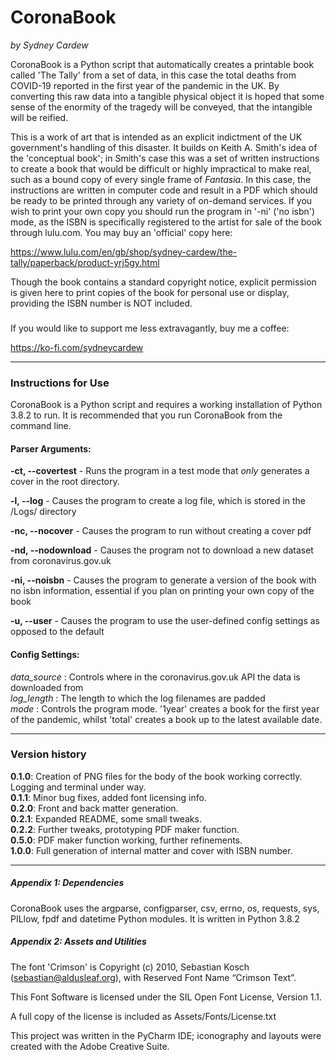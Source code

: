 # CoronaBook
*by Sydney Cardew*

CoronaBook is a Python script that automatically 
creates a printable book called 'The Tally' from a set of data, in this case 
the total deaths from COVID-19 reported in the first year of the pandemic 
in the UK. By converting this raw data into a tangible physical object it is 
hoped that some sense of the enormity of the tragedy will be conveyed, that 
the intangible will be reified.

This is a work of art that is intended as an explicit indictment of the UK
government's handling of this disaster. It builds on Keith A. Smith's idea
of the 'conceptual book'; in Smith's case this was a set of written instructions
to create a book that would be difficult or highly impractical to make real,
such as a bound copy of every single frame of *Fantasia*. In this case, the
instructions are written in computer code and result in a PDF which should be
ready to be printed through any variety of on-demand services. If you wish to
print your own copy you should run the program in '-ni' ('no isbn') mode, as
the ISBN is specifically registered to the artist for sale of the book through
lulu.com. You may buy an 'official' copy here:

https://www.lulu.com/en/gb/shop/sydney-cardew/the-tally/paperback/product-yrj5gy.html

Though the book contains a standard copyright notice, explicit permission is
given here to print copies of the book for personal use or display, providing 
the ISBN number is NOT included.

###

If you would like to support me less extravagantly, buy me a coffee:

https://ko-fi.com/sydneycardew

---

### Instructions for Use

CoronaBook is a Python script and requires a working installation of Python 3.8.2
to run. It is recommended that you run CoronaBook from the command line.

#### Parser Arguments:

**-ct, --covertest** - Runs the program in a test mode that *only* generates a 
cover in the root directory.  
   
**-l, --log** - Causes the program to create a log file, which is stored in the
/Logs/ directory   

**-nc, --nocover** - Causes the program to run without creating a cover pdf   

**-nd, --nodownload** - Causes the program not to download a new dataset from
coronavirus.gov.uk     

**-ni, --noisbn** - Causes the program to generate a version of the book with
no isbn information, essential if you plan on printing your own copy of the book

**-u, --user** - Causes the program to use the user-defined config settings as
opposed to the default



#### Config Settings:

*data_source* : Controls where in the coronavirus.gov.uk API the data 
is downloaded from    
*log_length* : The length to which the log filenames are padded    
*mode* : Controls the program mode. '1year' creates a book for the first year
of the pandemic, whilst 'total' creates a book up to the latest available date.

---

### Version history

**0.1.0**: Creation of PNG files for the body of the book 
working correctly. Logging and terminal under way.   
**0.1.1**: Minor bug fixes, added font licensing info.    
**0.2.0**: Front and back matter generation.    
**0.2.1**: Expanded README, some small tweaks.    
**0.2.2**: Further tweaks, prototyping PDF maker function.     
**0.5.0**: PDF maker function working, further refinements.    
**1.0.0**: Full generation of internal matter and cover with ISBN number.

---

##### Appendix 1: Dependencies

CoronaBook uses the argparse, configparser, csv, errno, os, requests, sys, 
PILlow, fpdf and datetime Python modules. It is written in Python 3.8.2

##### Appendix 2: Assets and Utilities

The font 'Crimson' is Copyright (c) 2010, Sebastian Kosch 
(sebastian@aldusleaf.org), with Reserved Font Name “Crimson Text”.

This Font Software is licensed under the SIL Open Font License, Version 1.1.

A full copy of the license is included as Assets/Fonts/License.txt

This project was written in the PyCharm IDE; iconography and layouts 
were created with the Adobe Creative Suite.